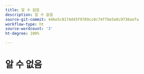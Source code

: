 ```yaml
---
title: 알 수 없음
description: 알 수 없음
source-git-commit: 446e5c8174d45f9789cc8c74ff8e5e8c9730aefa
workflow-type: ht
source-wordcount: '3'
ht-degree: 100%

---
```


# 알 수 없음
